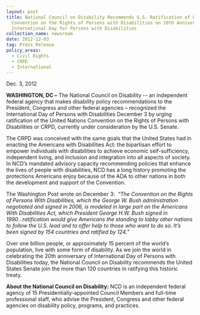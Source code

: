 ```yaml
---
layout: post
title: National Council on Disability Recommends U.S. Ratification of UN
  Convention on the Rights of Persons with Disabilities on 20th Anniversary of
  International Day for Persons with Disabilities
collection_name: newsroom
date: 2012-12-03
tag: Press Release
policy_areas:
  - Civil Rights
  - CRPD
  - International
---
```

Dec. 3, 2012

**WASHINGTON, DC –** The National Council on Disability -- an independent federal agency that makes disability policy recommendations to the President, Congress and other federal agencies – recognized the International Day of Persons with Disabilities December 3 by urging ratification of the United Nations Convention on the Rights of Persons with Disabilities or CRPD, currently under consideration by the U.S. Senate.

The CRPD was conceived with the same goals that the United States had in enacting the Americans with Disabilities Act: the bipartisan effort to empower individuals with disabilities to achieve economic self-sufficiency, independent living, and inclusion and integration into all aspects of society.  In NCD’s mandated advisory capacity recommending policies that enhance the lives of people with disabilities, NCD has a long history promoting the protections Americans enjoy because of the ADA to other nations in both the development and support of the Convention.

The Washington Post wrote on December 3:  *“The Convention on the Rights of Persons With Disabilities, which the George W. Bush administration negotiated and signed in 2006, is modeled in large part on the Americans With Disabilities Act, which President George H.W. Bush signed in 1990...ratification would give Americans the standing to lobby other nations to follow the U.S. lead and to offer help to those who want to do so. It’s been signed by 154 countries and ratified by 124.”*

Over one billion people, or approximately 15 percent of the world’s population, live with some form of disability. As we join the world in celebrating the 20th anniversary of International Day of Persons with Disabilities today, the National Council on Disability recommends the United States Senate join the more than 120 countries in ratifying this historic treaty. 

**About the National Council on Disability:** NCD is an independent federal agency of 15 Presidentially-appointed Council Members and full-time professional staff, who advise the President, Congress and other federal agencies on disability policy, programs, and practices.